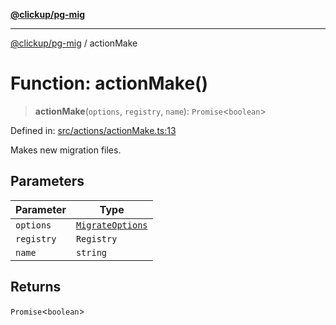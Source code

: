 [**@clickup/pg-mig**](../README.md)

***

[@clickup/pg-mig](../globals.md) / actionMake

# Function: actionMake()

> **actionMake**(`options`, `registry`, `name`): `Promise`\<`boolean`\>

Defined in: [src/actions/actionMake.ts:13](https://github.com/clickup/pg-mig/blob/master/src/actions/actionMake.ts#L13)

Makes new migration files.

## Parameters

| Parameter | Type |
| ------ | ------ |
| `options` | [`MigrateOptions`](../interfaces/MigrateOptions.md) |
| `registry` | `Registry` |
| `name` | `string` |

## Returns

`Promise`\<`boolean`\>
